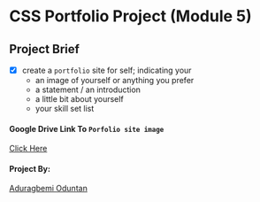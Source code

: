 # CSS Portfolio Project (Module 5)

## Project Brief
-[x] create a ```portfolio``` site for self; indicating your
    * an image of yourself or anything you prefer
    * a statement / an introduction
    * a little bit about yourself
    * your skill set list

#### Google Drive Link To ```Porfolio site image```
[Click Here](https://drive.google.com/file/d/1JdbTS_SvNrI1Fwn5akhL54Xg-wiAWWeb/view?usp=sharing)

#### Project By:
[Aduragbemi Oduntan](https://github.com/Salemori)